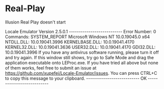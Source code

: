 # Real-Play
Illusion Real Play doesn't start

Locale Emulator Version 2.5.0.1 --------------------------- Error Number: 0 Commands: SYSTEM_REPORT Microsoft Windows NT 10.0.19045.0 x64 NTDLL.DLL: 10.0.19041.3996 KERNELBASE.DLL: 10.0.19041.4170 KERNEL32.DLL: 10.0.19041.3636 USER32.DLL: 10.0.19041.4170 GDI32.DLL: 10.0.19041.3996 If you have any antivirus software running, please turn it off and try again. If this window still shows, try go to Safe Mode and drag the application executable onto LEProc.exe. If you have tried all above but none of them works, feel free to submit an issue at https://github.com/xupefei/Locale-Emulator/issues. You can press CTRL+C to copy this message to your clipboard. --------------------------- OK ---------------------------
